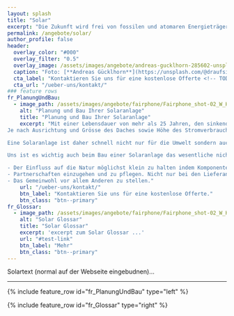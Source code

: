 ```yaml
---
layout: splash
title: "Solar"
excerpt: "Die Zukunft wird frei von fossilen und atomaren Energieträgern. Wir leben die Zukunft schon jetzt und setzen uns für die Solarenergie ein. Wir glauben, dass die Solarenergie zur Zeit eine der besten Lösungen im Bereich Erneuerbaren Energien ist."
permalink: /angebote/solar/
author_profile: false
header:
  overlay_color: "#000"
  overlay_filter: "0.5"
  overlay_image: /assets/images/angebote/andreas-gucklhorn-285602-unsplash.jpg
  caption: "Foto: [**Andreas Gücklhorn**](https://unsplash.com/@draufsicht)"
  cta_label: "Kontaktieren Sie uns für eine kostenlose Offerte <!-- TODO: add CTA -->"
  cta_url: "/ueber-uns/kontakt/"
### feature rows
fr_PlanungUndBau:
  - image_path: /assets/images/angebote/fairphone/Fairphone_shot-02_W_HR-s_600x600.jpg
    alt: "Planung und Bau Ihrer Solaranlage"
    title: "Planung und Bau Ihrer Solaranlage"
    excerpt: "Mit einer Lebensdauer von mehr als 25 Jahren, den sinkenden Preisen bei den Solarmodulen und einzelnen Komponenten, schneller Realisierung beim Bau werden Solaranlagen immer lukrativer, wenn es um die Rentabilität geht. 
Je nach Ausrichtung und Grösse des Daches sowie Höhe des Stromverbrauchs, können so Amortisationszeiten von weniger als 10 Jahren erreicht werden.

Eine Solaranlage ist daher schnell nicht nur für die Umwelt sondern auch für ihre Geldbörse gut. Wir geben ihnen gerne Auskunft über ihre Vorteile und der Rentabilität bei einer kostenlosen Offerte.

Uns ist es wichtig auch beim Bau einer Solaranlage das wesentliche nicht aus den Augen zu lassen:

- Der Einfluss auf die Natur möglichst klein zu halten indem Komponenten verwendet werden, die einen kleinen ökologischen Fussabdruck jedoch grosse lokale Werschöpfung aufweisen.
- Partnerschaften einzugehen und zu pflegen. Nicht nur bei den Lieferanten sondern auch bei den Kunden und Mitbewerbern.
- Das Gemeinwohl vor allem Anderen zu stellen."
    url: "/ueber-uns/kontakt/"
    btn_label: "Kontaktieren Sie uns für eine kostenlose Offerte."
    btn_class: "btn--primary"
fr_Glossar:
  - image_path: /assets/images/angebote/fairphone/Fairphone_shot-02_W_HR-s_600x600.jpg
    alt: "Solar Glossar"
    title: "Solar Glossar"
    excerpt: 'excerpt zum Solar Glossar ...'
    url: "#test-link"
    btn_label: "Mehr"
    btn_class: "btn--primary"
---
```


Solartext (normal auf der Webseite eingebudnen)...

<hr>

{% include feature_row id="fr_PlanungUndBau" type="left" %}

{% include feature_row id="fr_Glossar" type="right" %}

